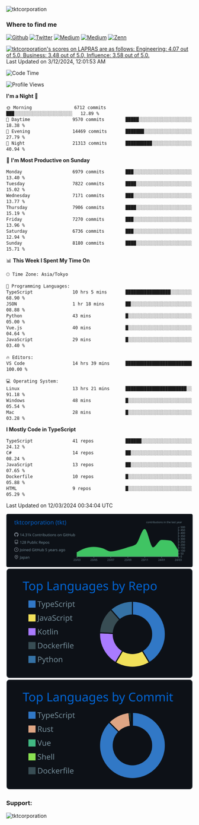 <p align="left"> <img src="https://komarev.com/ghpvc/?username=tktcorporation&label=Profile%20views&color=0e75b6&style=flat" alt="tktcorporation" /> </p>

<h3>Where to find me</h3>
<p>
<a href="https://github.com/tktcorporation" target="_blank"><img alt="Github" src="https://img.shields.io/badge/GitHub-%2312100E.svg?&style=for-the-badge&logo=Github&logoColor=white" /></a>
<a href="https://twitter.com/tktcorporation" target="_blank"><img alt="Twitter" src="https://img.shields.io/badge/twitter-%231DA1F2.svg?&style=for-the-badge&logo=twitter&logoColor=white" /></a>
<a href="https://www.linkedin.com/in/tktcorporation" target="_blank"><img alt="Medium" src="https://img.shields.io/badge/linkdin-0a66c2.svg?&style=for-the-badge&logo=linkedin&logoColor=white" /></a>
<a href="https://qiita.com/tktcorporation" target="_blank"><img alt="Medium" src="https://img.shields.io/badge/qiita-55C500.svg?&style=for-the-badge&logo=qiita&logoColor=white" /></a>
<a href="https://zenn.dev/tktcorporation" target="_blank"><img alt="Zenn" src="https://img.shields.io/badge/Zenn-3EA8FF.svg?&style=for-the-badge&logo=Zenn&logoColor=white" /></a>
</p>

<!--START_SECTION:lapras-card-->
<p ><a href="https://lapras.com/public/tktcorporation" target="_blank" rel="noopener noreferrer"><img alt="tktcorporation's scores on LAPRAS are as follows: Engineering: 4.07 out of 5.0, Business: 3.48 out of 5.0, Influence: 3.58 out of 5.0." src="https://lapras-card-generator.vercel.app/api/svg?e=4.07&b=3.48&i=3.58&b1=%23232323&b2=%236d6d6d&i1=%23212121&i2=%23818181&l=en" width="300" ></a>  
Last Updated on 3/12/2024, 12:01:53 AM</p>
<!--END_SECTION:lapras-card-->
  
<!--START_SECTION:waka-->
![Code Time](http://img.shields.io/badge/Code%20Time-1%2C428%20hrs%2029%20mins-blue)

![Profile Views](http://img.shields.io/badge/Profile%20Views-1-blue)

**I'm a Night 🦉** 

```text
🌞 Morning                6712 commits        ███░░░░░░░░░░░░░░░░░░░░░░   12.89 % 
🌆 Daytime                9570 commits        █████░░░░░░░░░░░░░░░░░░░░   18.38 % 
🌃 Evening                14469 commits       ███████░░░░░░░░░░░░░░░░░░   27.79 % 
🌙 Night                  21313 commits       ██████████░░░░░░░░░░░░░░░   40.94 % 
```
📅 **I'm Most Productive on Sunday** 

```text
Monday                   6979 commits        ███░░░░░░░░░░░░░░░░░░░░░░   13.40 % 
Tuesday                  7822 commits        ████░░░░░░░░░░░░░░░░░░░░░   15.02 % 
Wednesday                7171 commits        ███░░░░░░░░░░░░░░░░░░░░░░   13.77 % 
Thursday                 7906 commits        ████░░░░░░░░░░░░░░░░░░░░░   15.19 % 
Friday                   7270 commits        ███░░░░░░░░░░░░░░░░░░░░░░   13.96 % 
Saturday                 6736 commits        ███░░░░░░░░░░░░░░░░░░░░░░   12.94 % 
Sunday                   8180 commits        ████░░░░░░░░░░░░░░░░░░░░░   15.71 % 
```


📊 **This Week I Spent My Time On** 

```text
🕑︎ Time Zone: Asia/Tokyo

💬 Programming Languages: 
TypeScript               10 hrs 5 mins       █████████████████░░░░░░░░   68.90 % 
JSON                     1 hr 18 mins        ██░░░░░░░░░░░░░░░░░░░░░░░   08.88 % 
Python                   43 mins             █░░░░░░░░░░░░░░░░░░░░░░░░   05.00 % 
Vue.js                   40 mins             █░░░░░░░░░░░░░░░░░░░░░░░░   04.64 % 
JavaScript               29 mins             █░░░░░░░░░░░░░░░░░░░░░░░░   03.40 % 

🔥 Editors: 
VS Code                  14 hrs 39 mins      █████████████████████████   100.00 % 

💻 Operating System: 
Linux                    13 hrs 21 mins      ███████████████████████░░   91.18 % 
Windows                  48 mins             █░░░░░░░░░░░░░░░░░░░░░░░░   05.54 % 
Mac                      28 mins             █░░░░░░░░░░░░░░░░░░░░░░░░   03.28 % 
```

**I Mostly Code in TypeScript** 

```text
TypeScript               41 repos            ██████░░░░░░░░░░░░░░░░░░░   24.12 % 
C#                       14 repos            ██░░░░░░░░░░░░░░░░░░░░░░░   08.24 % 
JavaScript               13 repos            ██░░░░░░░░░░░░░░░░░░░░░░░   07.65 % 
Dockerfile               10 repos            █░░░░░░░░░░░░░░░░░░░░░░░░   05.88 % 
HTML                     9 repos             █░░░░░░░░░░░░░░░░░░░░░░░░   05.29 % 
```




 Last Updated on 12/03/2024 00:34:04 UTC
<!--END_SECTION:waka-->

[![](https://raw.githubusercontent.com/tktcorporation/tktcorporation/master/profile-summary-card-output/github_dark/0-profile-details.svg)](https://github.com/vn7n24fzkq/github-profile-summary-cards)
[![](https://raw.githubusercontent.com/tktcorporation/tktcorporation/master/profile-summary-card-output/github_dark/1-repos-per-language.svg)](https://github.com/vn7n24fzkq/github-profile-summary-cards) [![](https://raw.githubusercontent.com/tktcorporation/tktcorporation/master/profile-summary-card-output/github_dark/2-most-commit-language.svg)](https://github.com/vn7n24fzkq/github-profile-summary-cards)

<h3 align="left">Support:</h3>
<p><a href="https://www.buymeacoffee.com/tktcorporation"> <img align="left" src="https://cdn.buymeacoffee.com/buttons/v2/default-yellow.png" height="50" width="210" alt="tktcorporation" /></a></p><br><br>
